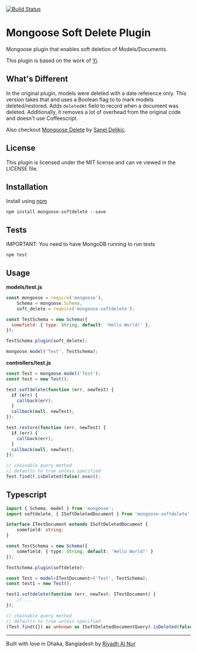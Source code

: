 [![Build Status](https://travis-ci.org/riyadhalnur/mongoose-softdelete.svg?branch=master)](https://travis-ci.org/riyadhalnur/mongoose-softdelete)

# Mongoose Soft Delete Plugin

Mongoose plugin that enables soft deletion of Models/Documents.

This plugin is based on the work of [Yi](https://github.com/yi).

## What's Different

In the original plugin, models were deleted with a date reference only. This version takes that and uses a Boolean flag to to mark models deleted/restored. Adds `deletedAt` field to record when a document was deleted. Additionally, it removes a lot of overhead from the original code and doesn't use Coffeescript.

Also checkout [Mongoose Delete](https://github.com/dsanel/mongoose-delete) by [Sanel Deljkic](https://github.com/dsanel).

## License

This plugin is licensed under the MIT license and can ve viewed in the LICENSE file.

## Installation

Install using [npm](https://npmjs.org)

```
npm install mongoose-softdelete --save
```

## Tests

IMPORTANT: You need to have MongoDB running to run tests

```
npm test
```

## Usage

**models/test.js**

```js
const mongoose = require('mongoose'),
    Schema = mongoose.Schema,
    soft_delete = require('mongoose-softdelete');

const TestSchema = new Schema({
  somefield: { type: String, default: 'Hello World!' },
});

TestSchema.plugin(soft_delete);

mongoose.model('Test', TestSchema);
```

**controllers/test.js**

```js
const Test = mongoose.model('Test');
const test = new Test();

test.softdelete(function (err, newTest) {
  if (err) {
    callback(err);
  }
  callback(null, newTest);
});

test.restore(function (err, newTest) {
  if (err) {
    callback(err);
  }
  callback(null, newTest);
});

// chainable query method
// defaults to true unless specified
Test.find().isDeleted(false).exec();
```

## Typescript

```ts
import { Schema, model } from 'mongoose';
import softdelete, { ISoftDeletedDocument } from 'mongoose-softdelete';

interface ITestDocument extends ISoftDeletedDocument {
    somefield: string;
}

const TestSchema = new Schema({
    somefield: { type: String, default: 'Hello World!' }
});

TestSchema.plugin(softdelete);

const Test = model<ITestDocument>('Test', TestSchema);
const test1 = new Test();

test1.softdelete(function (err, newTest: ITestDocument) {
    // ...
});

// chainable query method
// defaults to true unless specified
(Test.find({}) as unknown as ISoftDeletedDocumentQuery).isDeleted(false)
```

---

Built with love in Dhaka, Bangladesh by [Riyadh Al Nur](https://verticalaxisbd.com)
